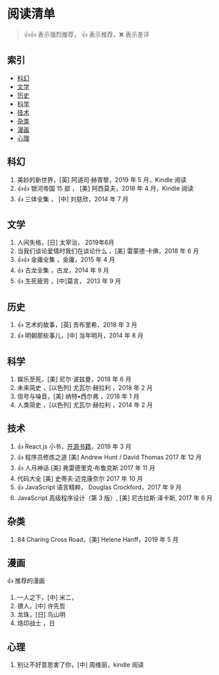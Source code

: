 # 阅读清单

> :+1::+1: 表示强烈推荐， :+1: 表示推荐，:x: 表示差评

## 索引

- [科幻](#科幻)
- [文学](#文学)
- [历史](#历史)
- [科学](#科学)
- [技术](#技术)
- [杂类](#杂类)
- [漫画](#漫画)
- [心理](#心理)

## 科幻

1. 美妙的新世界，[英] 阿道司·赫胥黎，2019 年 5 月，Kindle 阅读
1. :+1::+1: 银河帝国 15 部 ， [美] 阿西莫夫，2018 年 4 月，Kindle 阅读
1. :+1: 三体全集 ， [中] 刘慈欣，2014 年 7 月

## 文学

1. 人间失格，[日] 太宰治， 2019年6月
1. 当我们谈论爱情时我们在谈论什么 ，[美] 雷蒙德·卡佛，2018 年 6 月
1. :+1::+1: 金庸全集 ，金庸，2015 年 4 月
1. :+1: 古龙全集 ，古龙，2014 年 9 月
1. :+1: 生死疲劳 ，[中]莫言， 2013 年 9 月

## 历史

1. :+1: 艺术的故事，[英] 贡布里希，2018 年 3 月
2. :+1: 明朝那些事儿，[中] 当年明月，2014 年 8 月

## 科学

1. 娱乐至死，[美] 尼尔·波兹曼，2018 年 6 月
1. 未来简史 ，[以色列] 尤瓦尔·赫拉利 ，2018 年 2 月
1. 信号与噪音，[美] 纳特•西尔弗 ，2018 年 1 月
1. 人类简史 ，[以色列] 尤瓦尔·赫拉利 ，2014 年 2 月

## 技术

1. :+1: React.js 小书，[开源书籍](http://huziketang.mangojuice.top/books/react/lesson36)，2019 年 3 月
2. :+1: 程序员修炼之道 [美] Andrew Hunt / David Thomas 2017 年 12 月
3. :+1: 人月神话 [美] 弗雷德里克·布鲁克斯 2017 年 11 月
4. 代码大全 [美] 史蒂夫·迈克康奈尔 2017 年 10 月
5. :+1: JavaScript 语言精粹， Douglas Crockford，2017 年 9 月
6. JavaScript 高级程序设计（第 3 版）, [美] 尼古拉斯·泽卡斯, 2017 年 6 月

## 杂类

1. 84 Charing Cross Road，[美] Helene Hanff，2019 年 5 月

## 漫画

:+1: 推荐的漫画

1. 一人之下，[中] 米二，
2. 镖人，[中] 许先哲
3. 龙珠，[日] 鸟山明
4. 烙印战士 ，日

## 心理

1. 别让不好意思害了你，[中] 周维丽，kindle 阅读
